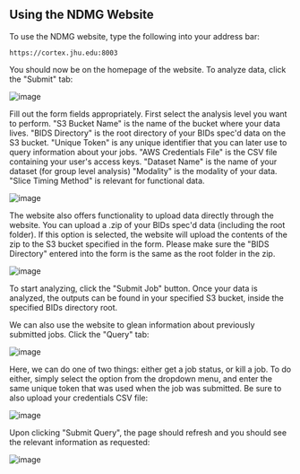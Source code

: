 ## Using the NDMG Website

To use the NDMG website, type the following into your address bar:

```
https://cortex.jhu.edu:8003
```

You should now be on the homepage of the website. To analyze data, click the "Submit" tab:

![image]()

Fill out the form fields appropriately. 
First select the analysis level you want to perform.
"S3 Bucket Name" is the name of the bucket where your data lives.
"BIDS Directory" is the root directory of your BIDs spec'd data on the S3 bucket.
"Unique Token" is any unique identifier that you can later use to query information about your jobs.
"AWS Credentials File" is the CSV file containing your user's access keys.
"Dataset Name" is the name of your dataset (for group level analysis)
"Modality" is the modality of your data.
"Slice Timing Method" is relevant for functional data.

![image]()

The website also offers functionality to upload data directly through the website. You can upload a .zip of your BIDs spec'd data (including the root folder).
If this option is selected, the website will upload the contents of the zip to the S3 bucket specified in the form. Please make sure the "BIDS Directory" entered
into the form is the same as the root folder in the zip.

![image]()

To start analyzing, click the "Submit Job" button. Once your data is analyzed, the outputs can be found in your specified S3 bucket, inside the specified BIDs directory root.



We can also use the website to glean information about previously submitted jobs. Click the "Query" tab:

![image]()

Here, we can do one of two things: either get a job status, or kill a job. To do either, simply select the option from the dropdown menu, 
and enter the same unique token that was used when the job was submitted. Be sure to also upload your credentials CSV file:

![image]()

Upon clicking "Submit Query", the page should refresh and you should see the relevant information as requested:

![image]()


